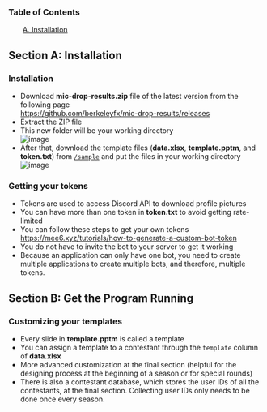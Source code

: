 ### Table of Contents
&emsp;&emsp;[A. Installation](#section-a-installation)

## Section A: Installation

### Installation

- Download **mic-drop-results.zip** file of the latest version from the following page<br>https://github.com/berkeleyfx/mic-drop-results/releases
- Extract the ZIP file
- This new folder will be your working directory<br>![image](https://user-images.githubusercontent.com/106049382/195757100-d220565d-360f-460b-920a-5754877219bd.png)
- After that, download the template files (**data.xlsx**, **template.pptm**, and **token.txt**) from [`/sample`](./sample) and put the files in your working directory<br>![image](https://user-images.githubusercontent.com/106049382/195757406-5fb450db-f959-4219-abf4-989b54d7831f.png)

### Getting your tokens

- Tokens are used to access Discord API to download profile pictures
- You can have more than one token in **token.txt** to avoid getting rate-limited
- You can follow these steps to get your own tokens<br>https://mee6.xyz/tutorials/how-to-generate-a-custom-bot-token
- You do not have to invite the bot to your server to get it working
- Because an application can only have one bot, you need to create multiple applications to create multiple bots, and therefore, multiple tokens.

## Section B: Get the Program Running

### Customizing your templates

- Every slide in **template.pptm** is called a template
- You can assign a template to a contestant through the `template` column of **data.xlsx**
- More advanced customization at the final section (helpful for the designing process at the beginning of a season or for special rounds)
- There is also a contestant database, which stores the user IDs of all the contestants, at the final section. Collecting user IDs only needs to be done once every season.
